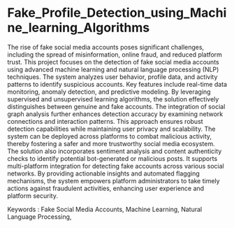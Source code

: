 # Fake_Profile_Detection_using_Machine_learning_Algorithms

The rise of fake social media accounts poses significant challenges, including the spread of misinformation, online fraud, and reduced platform trust. This project focuses on the detection of fake social media accounts using advanced machine learning and natural language processing (NLP) techniques. The system analyzes user behavior, profile data, and activity patterns to identify suspicious accounts. Key features include real-time data monitoring, anomaly detection, and predictive modeling. By leveraging supervised and unsupervised learning algorithms, the solution effectively distinguishes between genuine and fake accounts. The integration of social graph analysis further enhances detection accuracy by examining network connections and interaction patterns.
This approach ensures robust detection capabilities while maintaining user privacy and scalability. The system can be deployed across platforms to combat malicious activity, thereby fostering a safer and more trustworthy social media ecosystem. The solution also incorporates sentiment analysis and content authenticity checks to identify potential bot-generated or malicious posts. It supports multi-platform integration for detecting fake accounts across various social networks. By providing actionable insights and automated flagging mechanisms, the system empowers platform administrators to take timely actions against fraudulent activities, enhancing user experience and platform security.

Keywords : Fake Social Media Accounts, Machine Learning, Natural Language Processing,
